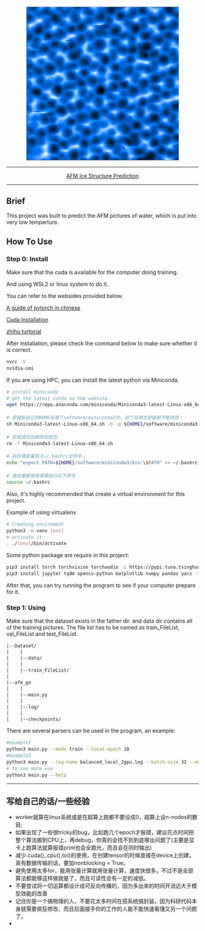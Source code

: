<div align="center">
<img src="./title.png" width="400px">

______________________________________________________________________

<p align="center">
  <a href="">AFM Ice Structure Prediction</a>
</p>


</div>

______________________________________________________________________

## Brief
This project was built to predict the AFM pictures of water, which is put into very low temperture.

## How To Use

### Step 0: Install

Make sure that the cuda is available for the computer doing training.

And using WSL2 or linux system to do it.

You can refer to the websides provided below.

  <a href="https://datawhalechina.github.io/dive-into-cv-pytorch/#/">A guide of pytorch in chinese</a>

  <a href="https://docs.nvidia.com/cuda/wsl-user-guide/index.html#getting-started-with-cuda-o">Cuda installation</a>

  <a href="https://zhuanlan.zhihu.com/p/149848405">zhihu turtorial</a>

After installation, please check the command below to make sure whether it is correct.

```bash
nvcc -V
nvidia-smi
```

If you are using HPC, you can install the latest python via Miniconda.

```bash
# install miniconda
# get the latest conda on the website.
wget https://repo.anaconda.com/miniconda/Miniconda3-latest-Linux-x86_64.sh

# 安装到自己的HOME目录下software/miniconda3中，这个目录在安装前不能存在；
sh Miniconda3-latest-Linux-x86_64.sh -b -p ${HOME}/software/miniconda3

# 安装成功后删除安装包
rm -f Miniconda3-latest-Linux-x86_64.sh

# 将环境变量写入~/.bashrc文件中；
echo "export PATH=${HOME}/software/miniconda3/bin:\$PATH" >> ~/.bashrc

# 退出重新登录或者执行以下命令
source ~/.bashrc
```

Also, it's highly recommended that create a virtual environment for this project.

Example of using virtualenv

```bash
# Creating enviroment
python3 -m venv [env]
# activate it
. ./[env]/bin/activate
```

Some python package are require in this project:

```bash
pip3 install torch torchvision torchaudio -i https://pypi.tuna.tsinghua.edu.cn/simple
pip3 install jupyter tqdm opencv-python matplotlib numpy pandas yacs -i https://pypi.tuna.tsinghua.edu.cn/simple
```

After that, you can try running the program to see if your computer prepare for it.

### Step 1: Using
Make sure that the dataset exists in the father dir. and data dir contains all of the training pictures. The file list has to be named as train_FileList, val_FileList and test_FileList.

```
|--Dataset/
|    |
|    |--data/
|    |
|    |--train_FileList/
|
|--afm_go
|    |
|    |--main.py
|    |
|    |--log/
|    |
|    |--checkpoints/

```

There are several parsers can be used in the program, an example:

```bash
#example1
python3 main.py --mode train --local-epoch 10
#example2
python3 main.py --log-name balanced_local_2gpu.log --batch-size 32 --mode train --worker 12 --model ./model.pkl --dataset bulk_ice --local-epoch 0 --epoch 86 --gpu 0,1
# to see more use
python3 main.py --help
```

______________________________________________________________________

## 写给自己的话/一些经验
- worker就算在linux系统或是在超算上跑都不要设成0，超算上设n-nodes的数目;
- 如果出现了一些很tricky的bug，比如跑几个epoch才报错，建议花点时间把整个算法搬到CPU上，再debug，你真的会找不到到底哪出问题了(主要是显卡上跑算法就算报错print也会全跑光，而且会在同时输出)
- 减少.cuda(),.cpu(),to()的使用，在创建tensor的时候直接在device上创建，真有数据传输的话，要加nonblocking = True。
- 避免使用太多for，能用张量计算就用张量计算，速度快很多，不过不是全部算法都能够这样做就是了，而且可读性会有一定的减低。
- 不要尝试将一切运算都设计成可反向传播的，因为多出来的时间开消远大于模型效能的改善
- 记住你是一个搞物理的人，不要花太多时间在搭系统搞封装，因为科研代码本身就需要疯狂修改，而且后面接手你的工作的人能不能快速看懂又另一个问题了。
- 